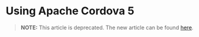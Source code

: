 <properties pageTitle="Using Apache Cordova 5"
  description="Using Apache Cordova 5"
  services=""
  documentationCenter=""
  authors="bursteg" />

# Using Apache Cordova 5

> **NOTE:** This article is deprecated. The new article can be found [here](/articles/tutorial-cordova-5/tutorial-cordova-5-readme.md).
